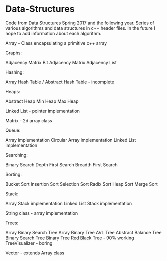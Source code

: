 # Data-Structures
Code from Data Structures Spring 2017 and the following year. Series of various algorithms and data structures in c++ header files. In the future I hope to add information about each algorithm. 

Array - Class encapsulating a primitive c++ array

Graphs:
  
  Adjacency Matrix
  Bit Adjacency Matrix
  Adjacency List

Hashing: 

  Array Hash Table / Abstract Hash Table - incomplete
  
Heaps:

  Abstract Heap
  Min Heap
  Max Heap

Linked List - pointer implementation

Matrix - 2d array class

Queue:
  
  Array implementation 
  Circular Array implementation
  Linked List implementation
  
Searching:
  
  Binary Search
  Depth First Search
  Breadth First Search

Sorting:
  
  Bucket Sort
  Insertion Sort
  Selection Sort
  Radix Sort
  Heap Sort
  Merge Sort

Stack:
  
  Array Stack implementation 
  Linked List Stack implementation
  
String class - array implementation

Trees:
  
  Array Binary Search Tree
  Array Binary Tree
  AVL Tree
  Abstract Balance Tree
  Binary Search Tree 
  Binary Tree
  Red Black Tree - 90% working
  TreeVisualizer - boring
 
Vector - extends Array class
